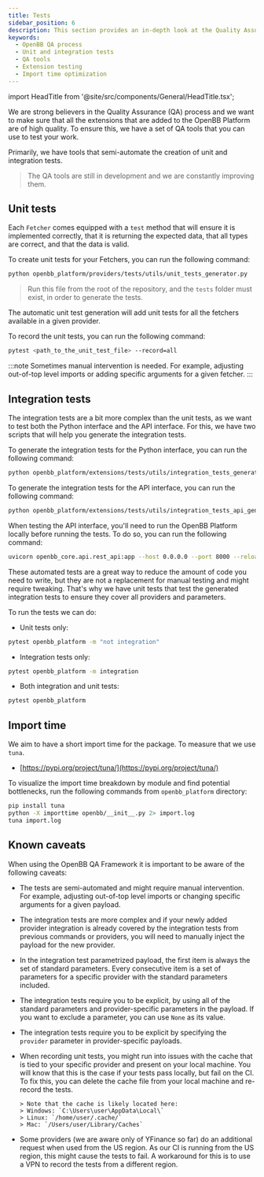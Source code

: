 ```yaml
---
title: Tests
sidebar_position: 6
description: This section provides an in-depth look at the Quality Assurance (QA) process in the OpenBB Platform. It covers the use of QA tools for testing extensions, creation of unit and integration tests, and the importance of maintaining a short import time for the package.
keywords:
  - OpenBB QA process
  - Unit and integration tests
  - QA tools
  - Extension testing
  - Import time optimization
---
```


import HeadTitle from '@site/src/components/General/HeadTitle.tsx';

<HeadTitle title="Tests - Contributor Guidelines - Development | OpenBB Platform Docs" />

We are strong believers in the Quality Assurance (QA) process and we want to make sure that all the extensions that are added to the OpenBB Platform are of high quality. To ensure this, we have a set of QA tools that you can use to test your work.

Primarily, we have tools that semi-automate the creation of unit and integration tests.

> The QA tools are still in development and we are constantly improving them.

## Unit tests

Each `Fetcher` comes equipped with a `test` method that will ensure it is implemented correctly, that it is returning the expected data, that all types are correct, and that the data is valid.

To create unit tests for your Fetchers, you can run the following command:

```bash
python openbb_platform/providers/tests/utils/unit_tests_generator.py
```

> Run this file from the root of the repository, and the `tests` folder must exist, in order to generate the tests.

The automatic unit test generation will add unit tests for all the fetchers available in a given provider.

To record the unit tests, you can run the following command:

```bash
pytest <path_to_the_unit_test_file> --record=all
```

:::note
Sometimes manual intervention is needed. For example, adjusting out-of-top level imports or adding specific arguments for a given fetcher.
:::

## Integration tests

The integration tests are a bit more complex than the unit tests, as we want to test both the Python interface and the API interface. For this, we have two scripts that will help you generate the integration tests.

To generate the integration tests for the Python interface, you can run the following command:

```bash
python openbb_platform/extensions/tests/utils/integration_tests_generator.py
```

To generate the integration tests for the API interface, you can run the following command:

```bash
python openbb_platform/extensions/tests/utils/integration_tests_api_generator.py
```

When testing the API interface, you'll need to run the OpenBB Platform locally before running the tests. To do so, you can run the following command:

```bash
uvicorn openbb_core.api.rest_api:app --host 0.0.0.0 --port 8000 --reload
```

These automated tests are a great way to reduce the amount of code you need to write, but they are not a replacement for manual testing and might require tweaking. That's why we have unit tests that test the generated integration tests to ensure they cover all providers and parameters.

To run the tests we can do:

- Unit tests only:

```bash
pytest openbb_platform -m "not integration"
```

- Integration tests only:

```bash
pytest openbb_platform -m integration
```

- Both integration and unit tests:

```bash
pytest openbb_platform
```

## Import time

We aim to have a short import time for the package. To measure that we use `tuna`.

- [https://pypi.org/project/tuna/](https://pypi.org/project/tuna/)

To visualize the import time breakdown by module and find potential bottlenecks, run the
following commands from `openbb_platform` directory:

```bash
pip install tuna
python -X importtime openbb/__init__.py 2> import.log
tuna import.log
```

## Known caveats

When using the OpenBB QA Framework it is important to be aware of the following caveats:

- The tests are semi-automated and might require manual intervention. For example, adjusting out-of-top level imports or changing specific arguments for a given payload.

- The integration tests are more complex and if your newly added provider integration is already covered by the
  integration tests from previous commands or providers, you will need to manually inject the payload for the new
  provider.

- In the integration test parametrized payload, the first item is always the set of standard parameters. Every
  consecutive item is a set of parameters for a specific provider with the standard parameters included.

- The integration tests require you to be explicit, by using all of the standard parameters and provider-specific
  parameters in the payload. If you want to exclude a parameter, you can use `None` as its value.

- The integration tests require you to be explicit by specifying the `provider` parameter in provider-specific
  payloads.

- When recording unit tests, you might run into issues with the cache that is tied to your specific provider and present
  on your local machine. You will know that this is the case if your tests pass locally, but fail on the CI. To fix this,
  you can delete the cache file from your local machine and re-record the tests.

      > Note that the cache is likely located here:
      > Windows: `C:\Users\user\AppData\Local\`
      > Linux: `/home/user/.cache/`
      > Mac: `/Users/user/Library/Caches`

- Some providers (we are aware only of YFinance so far) do an additional request when used from the US region. As our CI
  is running from the US region, this might cause the tests to fail. A workaround for this is to use a VPN to record the
  tests from a different region.
